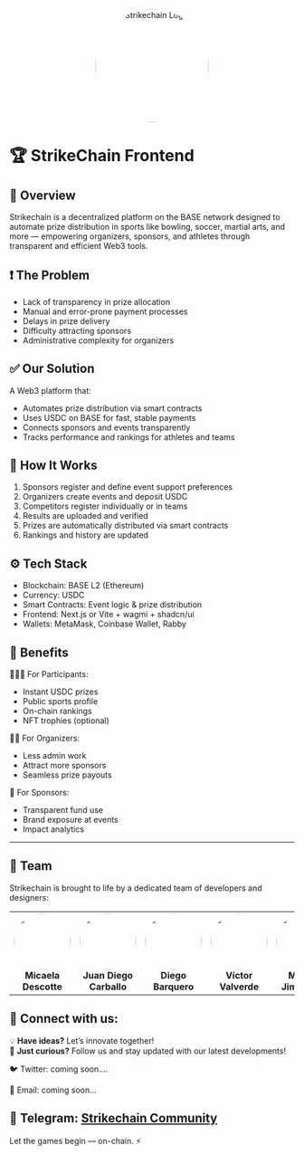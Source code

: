 <p align="center">
  <img src="Logo.gif" alt="Strikechain Logo" width="200" style="border-radius: 50%;" />
</p>

 # 🏆 StrikeChain Frontend

## 🚀 Overview

Strikechain is a decentralized platform on the BASE network designed to automate prize distribution in sports like bowling, soccer, martial arts, and more — empowering organizers, sponsors, and athletes through transparent and efficient Web3 tools.

## ❗ The Problem

- Lack of transparency in prize allocation  
- Manual and error-prone payment processes  
- Delays in prize delivery  
- Difficulty attracting sponsors  
- Administrative complexity for organizers  

## ✅ Our Solution

A Web3 platform that:
- Automates prize distribution via smart contracts
- Uses USDC on BASE for fast, stable payments
- Connects sponsors and events transparently
- Tracks performance and rankings for athletes and teams

## 🔁 How It Works

1. Sponsors register and define event support preferences  
2. Organizers create events and deposit USDC  
3. Competitors register individually or in teams  
4. Results are uploaded and verified  
5. Prizes are automatically distributed via smart contracts  
6. Rankings and history are updated  

## ⚙️ Tech Stack

- Blockchain: BASE L2 (Ethereum)
- Currency: USDC
- Smart Contracts: Event logic & prize distribution
- Frontend: Next.js or Vite + wagmi + shadcn/ui
- Wallets: MetaMask, Coinbase Wallet, Rabby

## 🎯 Benefits

🧑‍🤝‍🧑 For Participants:
- Instant USDC prizes
- Public sports profile
- On-chain rankings
- NFT trophies (optional)

🧑‍💼 For Organizers:
- Less admin work
- Attract more sponsors
- Seamless prize payouts

📢 For Sponsors:
- Transparent fund use
- Brand exposure at events
- Impact analytics

---

## 👥 Team  

Strikechain is brought to life by a dedicated team of developers and designers:

<table align="center">
  <tr>
    <td align="center">
      <a href="https://github.com/micadl">
        <img src="https://github.com/micadl.png" width="100" style="border-radius:50%" />
      </a>
      <br/>
      <strong>Micaela Descotte</strong>
    </td>
    <td align="center">
      <a href="https://github.com/juandiegocv27">
        <img src="https://github.com/juandiegocv27.png" width="100" style="border-radius:50%" />
      </a>
      <br/>
      <strong>Juan Diego Carballo</strong>
    </td>
    <td align="center">
      <a href="https://github.com/DiegoB1911">
        <img src="https://github.com/DiegoB1911.png" width="100" style="border-radius:50%" />
      </a>
      <br/>
      <strong>Diego Barquero</strong>
    </td>
    <td align="center">
      <a href="https://github.com/vicvalch">
        <img src="https://github.com/vicvalch.png" width="100" style="border-radius:50%" />
      </a>
      <br/>
      <strong>Víctor Valverde</strong>
    </td>
    <td align="center">
      <a href="https://github.com/ManuelJG1999">
        <img src="https://github.com/ManuelJG1999.png" width="100" style="border-radius:50%" />
      </a>
      <br/>
      <strong>Manuel Jiménez G</strong>
    </td>
  </tr>
</table>

## 🔗 **Connect with us:**  

💡 **Have ideas?** Let’s innovate together!  
📢 **Just curious?** Follow us and stay updated with our latest developments!  

🐦 Twitter: coming soon....

📧 Email: coming soon...

👀 Telegram: [Strikechain Community](https://t.me/+D7FBxxXqaJdkMTNh)
---
Let the games begin — on-chain. ⚡
